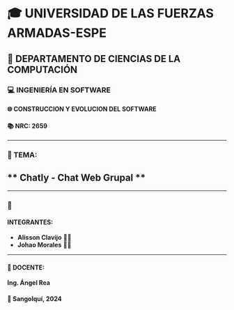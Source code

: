 # 🎓 UNIVERSIDAD DE LAS FUERZAS ARMADAS-ESPE

## 🏫 DEPARTAMENTO DE CIENCIAS DE LA COMPUTACIÓN

### 💻 INGENIERÍA EN SOFTWARE
#### 🌐 CONSTRUCCION Y EVOLUCION DEL SOFTWARE 
#### 📚 NRC: 2659

---

### 📝 TEMA:
## ** Chatly - Chat Web Grupal **

---

### 👥 

#### INTEGRANTES:
- **Alisson Clavijo** 👩‍💻
- **Johao Morales** 👨‍💻

---

#### 📘 DOCENTE:
**Ing. Ángel Rea**



#### 📅 Sangolquí, 2024
